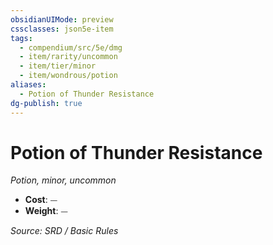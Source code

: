 ```yaml
---
obsidianUIMode: preview
cssclasses: json5e-item
tags:
  - compendium/src/5e/dmg
  - item/rarity/uncommon
  - item/tier/minor
  - item/wondrous/potion
aliases:
  - Potion of Thunder Resistance
dg-publish: true
---
```

# Potion of Thunder Resistance
*Potion, minor, uncommon*  

- **Cost**: ⏤
- **Weight**: ⏤

*Source: SRD / Basic Rules*